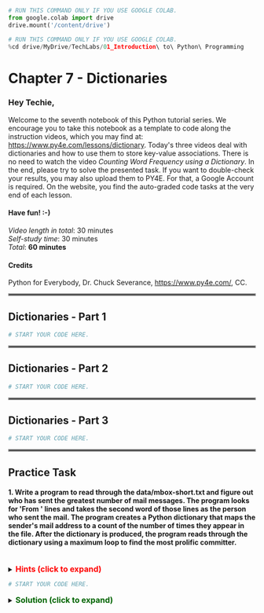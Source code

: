 ```python
# RUN THIS COMMAND ONLY IF YOU USE GOOGLE COLAB.
from google.colab import drive
drive.mount('/content/drive')
```


```python
# RUN THIS COMMAND ONLY IF YOU USE GOOGLE COLAB.
%cd drive/MyDrive/TechLabs/01_Introduction\ to\ Python\ Programming
```

# Chapter 7 - Dictionaries
### Hey Techie,   
Welcome to the seventh notebook of this Python tutorial series. We encourage you to take this notebook as a template to code along the instruction videos, which you may find at: https://www.py4e.com/lessons/dictionary. Today's three videos deal with dictionaries and how to use them to store key-value associations. There is no need to watch the video *Counting Word Frequency using a Dictionary*. In the end, please try to solve the presented task. If you want to double-check your results, you may also upload them to PY4E. For that, a Google Account is required. On the website, you find the auto-graded code tasks at the very end of each lesson.

#### Have fun! :-)   
*Video length in total*: 30 minutes   
*Self-study time*: 30 minutes   
*Total*: **60 minutes**   
#### Credits
Python for Everybody, Dr. Chuck Severance, https://www.py4e.com/, CC.
<hr style="border:2px solid gray"> </hr>   
   
## Dictionaries - Part 1


```python
# START YOUR CODE HERE.

```

<hr style="border:2px solid gray"> </hr>   
   
## Dictionaries - Part 2


```python
# START YOUR CODE HERE.

```

<hr style="border:2px solid gray"> </hr>   
   
## Dictionaries - Part 3


```python
# START YOUR CODE HERE.

```

<hr style="border:2px solid gray"> </hr>  

## Practice Task   
#### 1. Write a program to read through the data/mbox-short.txt and figure out who has sent the greatest number of mail messages. The program looks for 'From ' lines and takes the second word of those lines as the person who sent the mail. The program creates a Python dictionary that maps the sender's mail address to a count of the number of times they appear in the file. After the dictionary is produced, the program reads through the dictionary using a maximum loop to find the most prolific committer.
<br /> 
<details>    
<summary>
    <font size="3" color="red"><b>Hints (click to expand)</b></font>
</summary>
<p>
    <ul>
        <li>Can you reuse code you have already written?</li>
        <li>Remind yourself of the get-method to access values in dictionaries.</li>
        <li>What does the items-method return if it is called on a dictionary?</li>
    </ul>
</p>
</details>


```python
# START YOUR CODE HERE.

```

<details>    
<summary>
    <font size="3" color="darkgreen"><b>Solution (click to expand)</b></font>
</summary>
<p>
    <code>email_counts = {}</code><br />
    <code>with open("data/mbox-short.txt", "r") as file:</code><br />
    <code>&nbsp;&nbsp;&nbsp;&nbsp;file = file.readlines()</code><br />
    <code>for line in file:</code><br />
    <code>&nbsp;&nbsp;&nbsp;&nbsp;if not line.startswith("From "):</code><br />
    <code>&nbsp;&nbsp;&nbsp;&nbsp;&nbsp;&nbsp;&nbsp;&nbsp;continue</code><br />
    <code>&nbsp;&nbsp;&nbsp;&nbsp;adress = line.split()[1]</code><br />
    <code>&nbsp;&nbsp;&nbsp;&nbsp;email_counts[adress] = email_counts.get(adress, 0) + 1</code><br />
    <code>biggest_key = None</code><br />
    <code>biggest_value = None</code><br />
    <code>for key, value in email_counts.items():</code><br />
    <code>&nbsp;&nbsp;&nbsp;&nbsp;if biggest_value is None or value > biggest_value:</code><br />
    <code>&nbsp;&nbsp;&nbsp;&nbsp;&nbsp;&nbsp;&nbsp;&nbsp;biggest_key = key</code><br />
    <code>&nbsp;&nbsp;&nbsp;&nbsp;biggest_value = value</code><br />
    <code>print(biggest_key, biggest_value)</code><br />
    <code></code><br />
    <code># SHORT FORM TO FILTER OUT THE MAXIMUM:</code><br />
    <code>biggest_key, biggest_value = sorted(email_counts.items(), key = lambda x: -x[1])[0]</code><br />
    <code>print(biggest_key, biggest_value)</code><br />
</p>
</details> 
